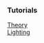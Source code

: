 ### Tutorials
[Theory](https://learnopengl.com/#!PBR/Theory) <br>
[Lighting](https://learnopengl.com/#!PBR/Lighting) <br>
